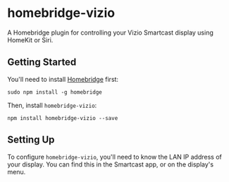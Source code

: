 # homebridge-vizio
A Homebridge plugin for controlling your Vizio Smartcast display using HomeKit or Siri.

## Getting Started
You'll need to install [Homebridge](https://github.com/nfarina/homebridge) first:

````
sudo npm install -g homebridge
````

Then, install `homebridge-vizio`:

````
npm install homebridge-vizio --save
````

## Setting Up
To configure `homebridge-vizio`, you'll need to know the LAN IP address of your display. You can find this in the Smartcast app, or on the display's menu.

